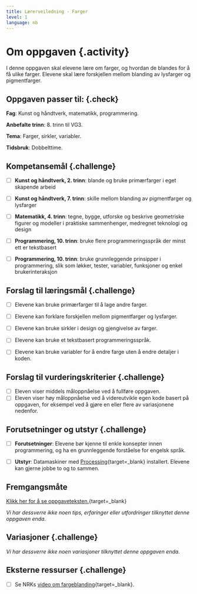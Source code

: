 ```yaml
---
title: Lærerveiledning - Farger
level: 1
language: nb
---
```


# Om oppgaven {.activity}
I denne oppgaven skal elevene lære om farger, og hvordan de blandes for å få ulike farger. Elevene skal lære forskjellen mellom blanding av lysfarger og pigmentfarger.

## Oppgaven passer til: {.check}
 __Fag__: Kunst og håndtverk, matematikk, programmering.

__Anbefalte trinn__: 8. trinn til VG3.

__Tema__: Farger, sirkler, variabler.

__Tidsbruk__: Dobbelttime.

## Kompetansemål {.challenge}
- [ ]  __Kunst og håndtverk, 2. trinn__: blande og bruke primærfarger i eget skapende arbeid
- [ ]  __Kunst og håndtverk, 7. trinn__: skille mellom blanding av pigmentfarger og lysfarger
- [ ]  __Matematikk, 4. trinn__: tegne, bygge, utforske og beskrive geometriske figurer og modeller i praktiske sammenhenger, medregnet teknologi og design
- [ ]  __Programmering, 10. trinn__: bruke flere programmeringsspråk der minst ett er tekstbasert
- [ ]  __Programmering, 10. trinn__: bruke grunnleggende prinsipper i programmering, slik som løkker, tester, variabler, funksjoner og enkel brukerinteraksjon


## Forslag til læringsmål {.challenge}

- [ ]  Elevene kan bruke primærfarger til å lage andre farger.
- [ ]  Elevene kan forklare forskjellen mellom pigmentfarger og lysfarger.
- [ ]  Elevene kan bruke sirkler i design og gjengivelse av farger.
- [ ]  Elevene kan bruke et tekstbasert programmeringsspråk.
- [ ]  Elevene kan bruke variabler for å endre farge uten å endre detaljer i koden.


## Forslag til vurderingskriterier {.challenge}
- [ ] Eleven viser middels måloppnåelse ved å fullføre oppgaven.
- [ ] Eleven viser høy måloppnåelse ved å videreutvikle egen kode basert på oppgaven, for eksempel ved å gjøre en eller flere av variasjonene nedenfor.

## Forutsetninger og utstyr {.challenge}
- [ ]  __Forutsetninger__: Elevene bør kjenne til enkle konsepter innen programmering, og ha en grunnleggende forståelse for engelsk språk.

- [ ]  __Utstyr__: Datamaskiner med [Processing](https://www.processing.org/download/){target=_blank} installert. Elevene kan gjerne jobbe to og to sammen.

## Fremgangsmåte
[Klikk her for å se oppgaveteksten.](../farger/farger.html){target=_blank}

_Vi har dessverre ikke noen tips, erfaringer eller utfordringer tilknyttet denne oppgaven enda._

## Variasjoner {.challenge}
_Vi har dessverre ikke noen variasjoner tilknyttet denne oppgaven enda._

## Eksterne ressurser {.challenge}
- [ ] Se NRKs [video om fargeblanding](https://www.nrk.no/video/PS*36399){target=_blank}.
